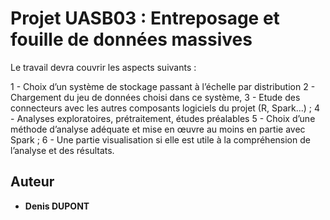 # Projet UASB03 : Entreposage et fouille de données massives

Le travail devra couvrir les aspects suivants :

  1 - Choix d’un système de stockage passant à l’échelle par distribution
  2 - Chargement du jeu de données choisi dans ce système,
  3 - Etude des connecteurs avec les autres composants logiciels du projet (R, Spark...) ;
  4 - Analyses exploratoires, prétraitement, études préalables 
  5 - Choix d’une méthode d’analyse adéquate et mise en œuvre au moins en partie avec Spark ;
  6 - Une partie visualisation si elle est utile à la compréhension de l’analyse et des résultats.

## Auteur

* **Denis DUPONT**
